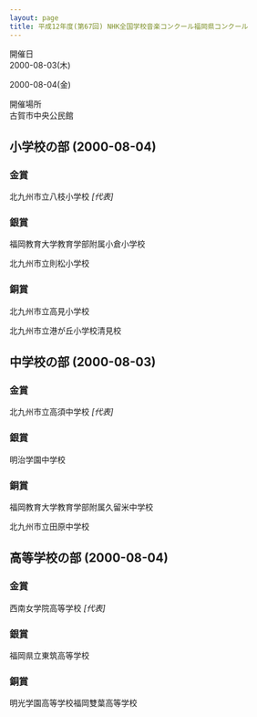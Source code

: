 ```yaml
---
layout: page
title: 平成12年度(第67回) NHK全国学校音楽コンクール福岡県コンクール
---
```

開催日  
2000-08-03(木)

2000-08-04(金)

開催場所  
古賀市中央公民館

小学校の部 (2000-08-04)
-----------------------

### 金賞

<span class="choir-name">北九州市立八枝小学校</span>
*\[代表\]*

### 銀賞

<span class="choir-name">福岡教育大学教育学部附属小倉小学校</span>

<span class="choir-name">北九州市立則松小学校</span>

### 銅賞

<span class="choir-name">北九州市立高見小学校</span>

<span class="choir-name">北九州市立港が丘小学校清見校</span>

中学校の部 (2000-08-03)
-----------------------

### 金賞

<span class="choir-name">北九州市立高須中学校</span>
*\[代表\]*

### 銀賞

<span class="choir-name">明治学園中学校</span>

### 銅賞

<span class="choir-name">福岡教育大学教育学部附属久留米中学校</span>

<span class="choir-name">北九州市立田原中学校</span>

高等学校の部 (2000-08-04)
-------------------------

### 金賞

<span class="choir-name">西南女学院高等学校</span>
*\[代表\]*

### 銀賞

<span class="choir-name">福岡県立東筑高等学校</span>

### 銅賞

<span class="choir-name">明光学園高等学校福岡雙葉高等学校</span>
